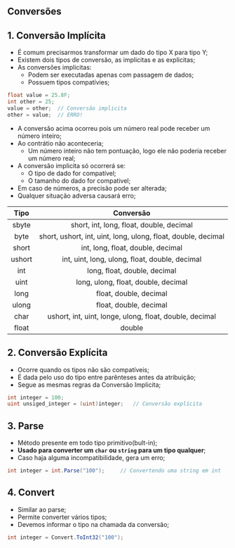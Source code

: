## Conversões

## 1. Conversão Implícita

- É comum precisarmos transformar um dado do tipo X para tipo Y;
- Existem dois tipos de conversão, as implicitas e as explicitas;
- As conversões implicitas:
    - Podem ser executadas apenas com passagem de dados;
    - Possuem tipos compatívies;

```c#
float value = 25.8F;
int other = 25;
value = other;  // Conversão implicita
other = value;  // ERRO!
```

- A conversão acima ocorreu pois um número real pode receber um número inteiro;
- Ao contrátio não aconteceria;
    - Um número inteiro não tem pontuação, logo ele não poderia receber um número real;
- A conversão implicita só ocorrerá se:
    - O tipo de dado for compatível;
    - O tamanho do dado for compativel;
- Em caso de números, a precisão pode ser alterada;
- Qualquer situação adversa causará erro;

Tipo | Conversão
 :------: | :------:
sbyte | short, int, long, float, double, decimal
byte | short, ushort, int, uint, long, ulong, float, double, decimal
short | int, long, float, double, decimal
ushort | int, uint, long, ulong, float, double, decimal
int | long, float, double, decimal
uint | long, ulong, float, double, decimal
long | float, double, decimal
ulong | float, double, decimal
char | ushort, int, uint, longe, ulong, float, double, decimal
float | double

## 2. Conversão Explícita

- Ocorre quando os tipos não são compatíveis;
- É dada pelo uso do tipo entre parênteses antes da atribuição;
- Segue as mesmas regras da Conversão Implicita;

```c#
int integer = 100;
uint unsiged_integer = (uint)integer;   // Conversão explícita
```

## 3. Parse

- Método presente em todo tipo primitivo(bult-in);
- **Usado para converter um `char` ou `string` para um tipo qualquer**;
- Caso haja alguma incompatibilidade, gera um erro;

```c#
int integer = int.Parse("100");     // Convertendo uma string em int
```

## 4. Convert

- Similar ao parse;
- Permite converter vários tipos;
- Devemos informar o tipo na chamada da conversão;

```c#
int integer = Convert.ToInt32("100");
```

